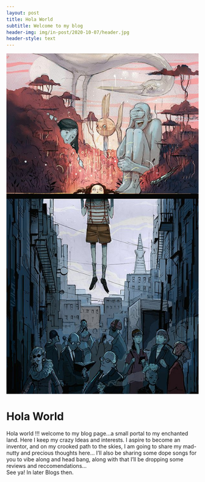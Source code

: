 ```yaml
---
layout: post
title: Hola World
subtitle: Welcome to my blog
header-img: img/in-post/2020-10-07/header.jpg
header-style: text
---
```


![blog1 image](/img/blog1.jpg)

# Hola World
Hola world !!! welcome to my blog page...a small portal to my enchanted land. Here I keep my crazy Ideas and interests. I aspire to become an inventor, and on my crooked path to the skies, I am going to share my mad-nutty and precious thoughts here... I’ll also be sharing some dope songs for you to vibe along and head bang, along with that I’ll be dropping some reviews and reccomendations…
<br>
See ya! In later Blogs then.
